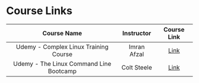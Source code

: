 # Course Links

|               Course Name               | Instructor  |                                          Course Link                                          |
| :-------------------------------------: | :---------: | :-------------------------------------------------------------------------------------------: |
|  Udemy - Complex Linux Training Course  | Imran Afzal | [Link](https://www.udemy.com/course/complete-linux-training-course-to-get-your-dream-it-job/) |
| Udemy - The Linux Command Line Bootcamp | Colt Steele |             [Link](https://www.udemy.com/course/the-linux-command-line-bootcamp/)             |
